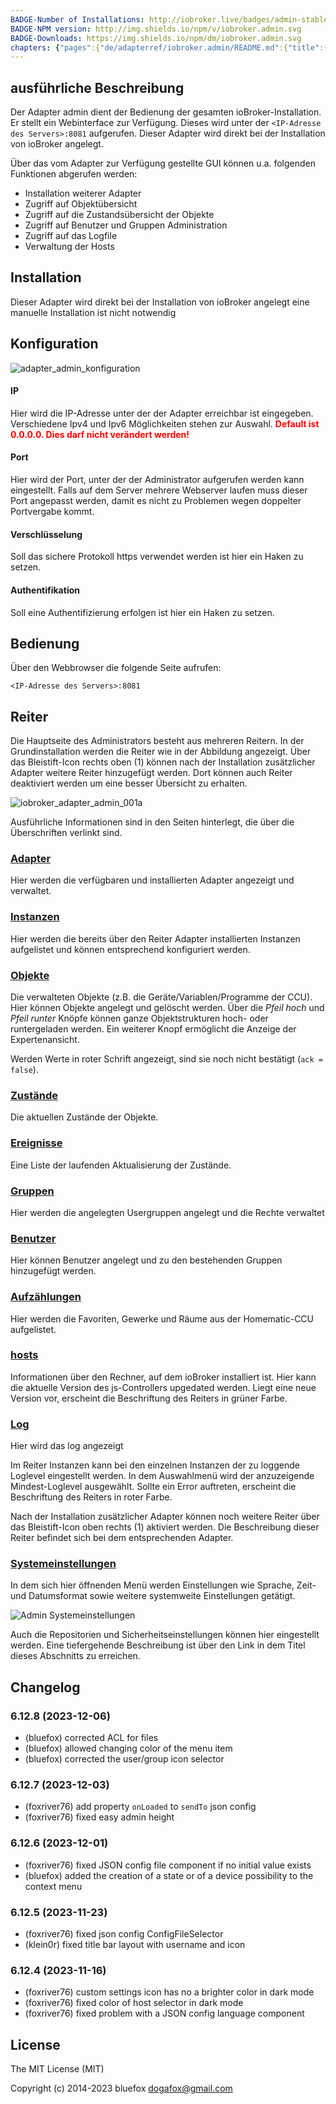 ```yaml
---
BADGE-Number of Installations: http://iobroker.live/badges/admin-stable.svg
BADGE-NPM version: http://img.shields.io/npm/v/iobroker.admin.svg
BADGE-Downloads: https://img.shields.io/npm/dm/iobroker.admin.svg
chapters: {"pages":{"de/adapterref/iobroker.admin/README.md":{"title":{"de":"no title"},"content":"de/adapterref/iobroker.admin/README.md"},"de/adapterref/iobroker.admin/admin/tab-adapters.md":{"title":{"de":"Der Reiter Adapter"},"content":"de/adapterref/iobroker.admin/admin/tab-adapters.md"},"de/adapterref/iobroker.admin/admin/tab-instances.md":{"title":{"de":"Der Reiter Instanzen"},"content":"de/adapterref/iobroker.admin/admin/tab-instances.md"},"de/adapterref/iobroker.admin/admin/tab-objects.md":{"title":{"de":"Der Reiter Objekte"},"content":"de/adapterref/iobroker.admin/admin/tab-objects.md"},"de/adapterref/iobroker.admin/admin/tab-states.md":{"title":{"de":"Der Reiter Zustände"},"content":"de/adapterref/iobroker.admin/admin/tab-states.md"},"de/adapterref/iobroker.admin/admin/tab-groups.md":{"title":{"de":"Der Reiter Gruppen"},"content":"de/adapterref/iobroker.admin/admin/tab-groups.md"},"de/adapterref/iobroker.admin/admin/tab-users.md":{"title":{"de":"Der Reiter Benutzer"},"content":"de/adapterref/iobroker.admin/admin/tab-users.md"},"de/adapterref/iobroker.admin/admin/tab-events.md":{"title":{"de":"Der Reiter Ereignisse"},"content":"de/adapterref/iobroker.admin/admin/tab-events.md"},"de/adapterref/iobroker.admin/admin/tab-hosts.md":{"title":{"de":"Der Reiter Hosts"},"content":"de/adapterref/iobroker.admin/admin/tab-hosts.md"},"de/adapterref/iobroker.admin/admin/tab-enums.md":{"title":{"de":"Der Reiter Aufzählungen"},"content":"de/adapterref/iobroker.admin/admin/tab-enums.md"},"de/adapterref/iobroker.admin/admin/tab-log.md":{"title":{"de":"Der Reiter Log"},"content":"de/adapterref/iobroker.admin/admin/tab-log.md"},"de/adapterref/iobroker.admin/admin/tab-system.md":{"title":{"de":"Die Systemeinstellungen"},"content":"de/adapterref/iobroker.admin/admin/tab-system.md"}}}
---
```

## ausführliche Beschreibung

Der Adapter admin dient der Bedienung der gesamten ioBroker-Installation. Er stellt ein Webinterface zur Verfügung. Dieses wird unter der `<IP-Adresse des Servers>:8081` aufgerufen. Dieser Adapter wird direkt bei der Installation von ioBroker angelegt.

Über das vom Adapter zur Verfügung gestellte GUI können u.a. folgenden Funktionen abgerufen werden:

*   Installation weiterer Adapter
*   Zugriff auf Objektübersicht
*   Zugriff auf die Zustandsübersicht der Objekte
*   Zugriff auf Benutzer und Gruppen Administration
*   Zugriff auf das Logfile
*   Verwaltung der Hosts

## Installation

Dieser Adapter wird direkt bei der Installation von ioBroker angelegt eine manuelle Installation ist nicht notwendig

## Konfiguration

![adapter_admin_konfiguration](img/admin_konfiguration.png)

#### IP

Hier wird die IP-Adresse unter der der Adapter erreichbar ist eingegeben. Verschiedene Ipv4 und Ipv6 Möglichkeiten stehen zur Auswahl. 
<span style="color: #ff0000;">**Default ist 0.0.0.0\. Dies darf nicht verändert werden!**</span>

#### Port

Hier wird der Port, unter der der Administrator aufgerufen werden kann eingestellt. Falls auf dem Server mehrere Webserver laufen muss dieser Port angepasst werden, damit es nicht zu Problemen wegen doppelter Portvergabe kommt.

#### Verschlüsselung

Soll das sichere Protokoll https verwendet werden ist hier ein Haken zu setzen.

#### Authentifikation

Soll eine Authentifizierung erfolgen ist hier ein Haken zu setzen.

## Bedienung

Über den Webbrowser die folgende Seite aufrufen: 

`<IP-Adresse des Servers>:8081`

## Reiter

Die Hauptseite des Administrators besteht aus mehreren Reitern. In der Grundinstallation werden die Reiter wie in der Abbildung angezeigt. Über das Bleistift-Icon rechts oben (1) können nach der Installation zusätzlicher Adapter weitere Reiter hinzugefügt werden. Dort können auch Reiter deaktiviert werden um eine besser Übersicht zu erhalten.

![iobroker_adapter_admin_001a](img/admin_ioBroker_Adapter_Admin_001a.jpg)

Ausführliche Informationen sind in den Seiten hinterlegt, die über die Überschriften verlinkt sind.

### [Adapter](admin/tab-adapters.md)

Hier werden die verfügbaren und installierten Adapter angezeigt und verwaltet.

### [Instanzen](admin/tab-instances.md)

Hier werden die bereits über den Reiter Adapter installierten Instanzen aufgelistet und können entsprechend konfiguriert werden.

### [Objekte](admin/tab-objects.md)

Die verwalteten Objekte (z.B. die Geräte/Variablen/Programme der CCU). Hier können Objekte angelegt und gelöscht werden. 
Über die _Pfeil hoch_ und _Pfeil runter_ Knöpfe können ganze Objektstrukturen hoch- oder runtergeladen werden. 
Ein weiterer Knopf ermöglicht die Anzeige der Expertenansicht.

Werden Werte in roter Schrift angezeigt, sind sie noch nicht bestätigt (`ack = false`).

### [Zustände](admin/tab-states.md)

Die aktuellen Zustände der Objekte.

### [Ereignisse](admin/tab-events.md)

Eine Liste der laufenden Aktualisierung der Zustände.

### [Gruppen](admin/tab-groups.md)

Hier werden die angelegten Usergruppen angelegt und die Rechte verwaltet

### [Benutzer](admin/tab-users.md)

Hier können Benutzer angelegt und zu den bestehenden Gruppen hinzugefügt werden.

### [Aufzählungen](admin/tab-enums.md)

Hier werden die Favoriten, Gewerke und Räume aus der Homematic-CCU aufgelistet.

### [hosts](admin/tab-hosts.md)

Informationen über den Rechner, auf dem ioBroker installiert ist. 
Hier kann die aktuelle Version des js-Controllers upgedated werden. 
Liegt eine neue Version vor, erscheint die Beschriftung des Reiters in grüner Farbe.

### [Log](admin/tab-log.md)

Hier wird das log angezeigt

Im Reiter Instanzen kann bei den einzelnen Instanzen der zu loggende Loglevel eingestellt werden. 
In dem Auswahlmenü wird der anzuzeigende Mindest-Loglevel ausgewählt. 
Sollte ein Error auftreten, erscheint die Beschriftung des Reiters in roter Farbe.

Nach der Installation zusätzlicher Adapter können noch weitere Reiter über das 
Bleistift-Icon oben rechts (1) aktiviert werden. Die Beschreibung dieser 
Reiter befindet sich bei dem entsprechenden Adapter.

### [Systemeinstellungen](admin/tab-system.md)

In dem sich hier öffnenden Menü werden Einstellungen wie Sprache, Zeit- und Datumsformat sowie 
weitere systemweite Einstellungen getätigt. 

![Admin Systemeinstellungen](img/admin_Systemeinstellungen.jpg) 

Auch die Repositorien und Sicherheitseinstellungen können hier eingestellt werden. 
Eine tiefergehende Beschreibung ist über den Link in dem Titel dieses Abschnitts zu erreichen.

## Changelog
### 6.12.8 (2023-12-06)
* (bluefox) corrected ACL for files
* (bluefox) allowed changing color of the menu item
* (bluefox) corrected the user/group icon selector

### 6.12.7 (2023-12-03)
* (foxriver76) add property `onLoaded` to `sendTo` json config
* (foxriver76) fixed easy admin height

### 6.12.6 (2023-12-01)
* (foxriver76) fixed JSON config file component if no initial value exists
* (bluefox) added the creation of a state or of a device possibility to the context menu

### 6.12.5 (2023-11-23)
* (foxriver76) fixed json config ConfigFileSelector
* (klein0r) fixed title bar layout with username and icon

### 6.12.4 (2023-11-16)
* (foxriver76) custom settings icon has no a brighter color in dark mode
* (foxriver76) fixed color of host selector in dark mode
* (foxriver76) fixed problem with a JSON config language component

## License
The MIT License (MIT)

Copyright (c) 2014-2023 bluefox <dogafox@gmail.com>